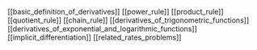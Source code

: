 [[basic_definition_of_derivatives]]
[[power_rule]]
[[product_rule]]
[[quotient_rule]]
[[chain_rule]]
[[derivatives_of_trigonometric_functions]]
[[derivatives_of_exponential_and_logarithmic_functions]]
[[implicit_differentiation]]
[[related_rates_problems]]